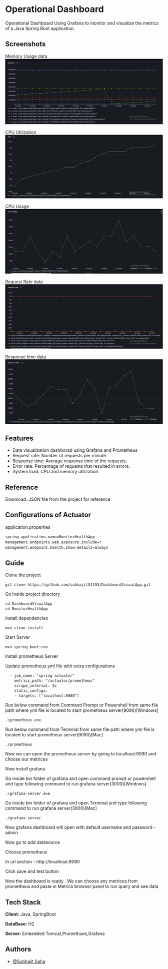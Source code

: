 
# Operational Dashboard

Operational Dashboard Using Grafana to monitor and visualize the metrics of a Java Spring Boot application.


## Screenshots
Memory Usage data
![App Screenshot](https://raw.githubusercontent.com/subhajit51193/DashboardVisualApp/main/JVM%20memory.JPG)

CPU Utilization
![App Screenshot](https://raw.githubusercontent.com/subhajit51193/DashboardVisualApp/main/CPU%20utilization.JPG)

CPU Usage
![App Screenshot](https://raw.githubusercontent.com/subhajit51193/DashboardVisualApp/main/CPU%20Usage%20details.JPG)

Request Rate data
![App Screenshot](https://raw.githubusercontent.com/subhajit51193/DashboardVisualApp/main/RequestRate.JPG)

Response time data
![App Screenshot](https://raw.githubusercontent.com/subhajit51193/DashboardVisualApp/main/ResponseTime.JPG)


## Features

- Data visualization dashborad using Grafana and Prometheus
- Request rate: Number of requests per minute.
- Response time: Average response time of the requests.
- Error rate: Percentage of requests that resulted in errors.
- System load: CPU and memory utilization


## Reference

Download .JSON file from the project for reference
## Configurations of Actuator

application.properties
```bash
spring.application.name=MonitorHealthApp
management.endpoints.web.exposure.include=*
management.endpoint.health.show-details=always
```
    
## Guide

Clone the project
```
git clone https://github.com/subhajit51193/DashboardVisualApp.git
```
Go inside project directory
```
cd DashboardVisualApp
cd MonitorHealthApp
```
Install dependencies
```
mvn clean install
```
Start Server
```
mvn spring-boot:run
```
Install prometheus Server

Update prometheus.yml file with extra configurations
```
  - job_name: "spring-actuator"
    metrics_path: "/actuator/prometheus"
    scrape_interval: 5s
    static_configs:
    - targets: ["localhost:8080"]    

```
Run below command from Command Prompt or Powershell from same file path where yml file is located to start prometheus server(9090)[Windows]
```
.\prometheus.exe
```
Run below command from Terminal from same file path where yml file is located to start prometheus server(9090)[Mac]
```
./prometheus
```
Now we can open the prometheus server by going to localhost:9090 and choose our metrices

Now install grafana

Go inside bin folder of grafana and open command prompt or powershell and type following command to run grafana server(3000)[Windows]

```
.\grafana-server.exe
```
Go inside bin folder of grafana and open Terminal and type following command to run grafana server(3000)[Mac]

```
./grafana server
```

Now grafana dashboard will open with default username and password - admin

Now go to add datasource

Choose prometheus

In url section - http://localhost:9090

Click save and test button

Now the dashboard is ready . We can choose any metrices from prometheus and paste in Metrics browser panel to run query and see data


## Tech Stack

**Client:** Java, SpringBoot

**DataBase:** H2

**Server:** Embedded Tomcat,Promethues,Grafana


## Authors

- [@Subhajit Saha](https://github.com/subhajit51193)
